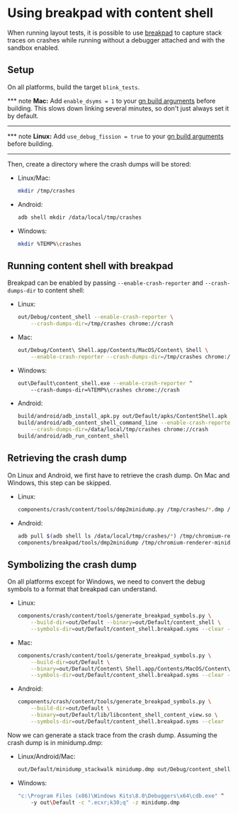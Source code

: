 # Using breakpad with content shell

When running layout tests, it is possible to use
[breakpad](../../third_party/breakpad/) to capture stack traces on crashes while
running without a debugger attached and with the sandbox enabled.

## Setup

On all platforms, build the target `blink_tests`.

*** note
**Mac:** Add `enable_dsyms = 1` to your [gn build
arguments](https://gn.googlesource.com/gn/+/master/docs/quick_start.md) before
building. This slows down linking several minutes, so don't just always set it
by default.
***

*** note
**Linux:** Add `use_debug_fission = true` to your [gn build
arguments](https://gn.googlesource.com/gn/+/master/docs/quick_start.md) before
building.
***

Then, create a directory where the crash dumps will be stored:

* Linux/Mac:
  ```bash
  mkdir /tmp/crashes
  ```
* Android:
  ```bash
  adb shell mkdir /data/local/tmp/crashes
  ```
* Windows:
  ```bash
  mkdir %TEMP%\crashes
  ```

## Running content shell with breakpad

Breakpad can be enabled by passing `--enable-crash-reporter` and
`--crash-dumps-dir` to content shell:

* Linux:
  ```bash
  out/Debug/content_shell --enable-crash-reporter \
      --crash-dumps-dir=/tmp/crashes chrome://crash
  ```
* Mac:
  ```bash
  out/Debug/Content\ Shell.app/Contents/MacOS/Content\ Shell \
      --enable-crash-reporter --crash-dumps-dir=/tmp/crashes chrome://crash
  ```
* Windows:
  ```bash
  out\Default\content_shell.exe --enable-crash-reporter ^
      --crash-dumps-dir=%TEMP%\crashes chrome://crash
  ```
* Android:
  ```bash
  build/android/adb_install_apk.py out/Default/apks/ContentShell.apk
  build/android/adb_content_shell_command_line --enable-crash-reporter \
      --crash-dumps-dir=/data/local/tmp/crashes chrome://crash
  build/android/adb_run_content_shell
  ```

## Retrieving the crash dump

On Linux and Android, we first have to retrieve the crash dump. On Mac and
Windows, this step can be skipped.

* Linux:
  ```bash
  components/crash/content/tools/dmp2minidump.py /tmp/crashes/*.dmp /tmp/minidump
  ```
* Android:
  ```bash
  adb pull $(adb shell ls /data/local/tmp/crashes/*) /tmp/chromium-renderer-minidump.dmp
  components/breakpad/tools/dmp2minidump /tmp/chromium-renderer-minidump.dmp /tmp/minidump
  ```

## Symbolizing the crash dump

On all platforms except for Windows, we need to convert the debug symbols to a
format that breakpad can understand.

* Linux:
  ```bash
  components/crash/content/tools/generate_breakpad_symbols.py \
      --build-dir=out/Default --binary=out/Default/content_shell \
      --symbols-dir=out/Default/content_shell.breakpad.syms --clear --jobs=16
  ```
* Mac:
  ```bash
  components/crash/content/tools/generate_breakpad_symbols.py \
      --build-dir=out/Default \
      --binary=out/Default/Content\ Shell.app/Contents/MacOS/Content\ Shell \
      --symbols-dir=out/Default/content_shell.breakpad.syms --clear --jobs=16
  ```
* Android:
  ```bash
  components/crash/content/tools/generate_breakpad_symbols.py \
      --build-dir=out/Default \
      --binary=out/Default/lib/libcontent_shell_content_view.so \
      --symbols-dir=out/Default/content_shell.breakpad.syms --clear
  ```

Now we can generate a stack trace from the crash dump. Assuming the crash dump
is in minidump.dmp:

* Linux/Android/Mac:
  ```bash
  out/Default/minidump_stackwalk minidump.dmp out/Debug/content_shell.breakpad.syms
  ```
* Windows:
  ```bash
  "c:\Program Files (x86)\Windows Kits\8.0\Debuggers\x64\cdb.exe" ^
      -y out\Default -c ".ecxr;k30;q" -z minidump.dmp
  ```
